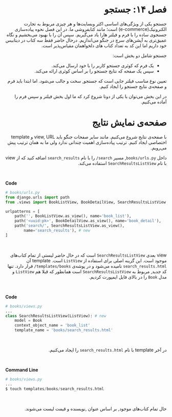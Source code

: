<h1 dir='rtl'>فصل ۱۴: جستجو</h1>

<div dir='rtl'>

جستجو یکی از ویژگی‌های اساسی اکثر وبسایت‌ها و هر چیزی مربوط به تجارت الکنرونیک(e-commerce) است؛ مانند کتابفروشی ما. 
در این فصل نحوه پیاده‌سازی جسنجوی ساده را با فرم و فیلتر هارا یاد می‌گیریم.
سپس آن را با بهبود می‌بخشیم و نگاه عمیق‌تری به آپشن‌های سرچ در جنگو می‌اندازیم.
درحال حاضر فقط سه کتاب در دیتابیس خود داریم اما این کد به تعداد کتاب های دلخواهمان مقیاس‌پذیر است.

</div>

<div dir='rtl'>

جستجو شامل دو بخش است:  
- یک فرم که کوئری جستجو کاربر را با خود ارسال می‌کند. 
- سپس یک صفحه که نتایج جستجو را بر اساس کوئری ارائه می‌کند. 

</div>

<div dir='rtl'>

تعیین نوع مناسب فیلتر جایی است که جستجو, سخت و جالب می‌شود.
اما ابتدا باید فرم و صفحه‌ی نتایج جستجو را ایجاد کنیم.

</div>

<div dir='rtl'>

در این بخش می‌توان با یکی از دوتا شروع کرد که ما اول بخش فیلتر و سپس فرم را آماده می‌کنیم.

</div>

<h1 dir='rtl'>صفحه‌ی نمایش نتایج</h1>

<div dir='rtl'>

با صفحه‌ی نتایج شروع می‌کنیم. مانند سایر صفحات جنگو باید view, URL و template اختصاصی ایجاد کنیم.
ترتیب پیاده‌سازی اهمیت چندانی ندارد ولی ما به همان ترتیب پیش می‌رویم.

</div>

<div dir='rtl'>

داخل `books/urls.py`, مسیر `search/` را با نام `search_results` اضافه کنید که از view با نام `SearchResultsListView` استفاده می‌کند. 

</div>

<br>

**Code**

```python
# books/urls.py
from django.urls import path
from .views import BookListView, BookDetailView, SearchResultsListView # new

urlpatterns = [
    path('', BookListView.as_view(), name='book_list'),
    path('<uuid:pk>', BookDetailView.as_view(), name='book_detail'),
    path('search/', SearchResultsListView.as_view(),
        name='search_results'), # new
]
```

<br>

<div dir='rtl'>

view بعدی `SearchResultsListView` است که در حال حاضر لیستی از تمام کتاب‌های موجود است.
این گزینه اصلی برای استفاده از `ListView` است.
template آن `search_results.html` نامیده می‌شود و در پوشه‌ی `templates/books/` قرار دارد.
تنها کد جدید, مربوط به `SearchResultsListView` است همانطور که قبلا هم `ListView` و مدل `Book` را در بالای فایل ایمپورت کردیم.

</div>

<br>

**Code**

```python
# books/views.py
...
class SearchResultsListView(ListView): # new
    model = Book
    context_object_name = 'book_list'
    template_name = 'books/search_results.html'
```

<br>

<div dir='rtl'>

در آخر template با نام `search_results.html` را ایجاد می‌کنیم.

</div>

<br>

**Command Line**

```python
# books/views.py
...
$ touch templates/books/search_results.html
```

<br>

<div dir='rtl'>

حال تمام کتاب‌های موجود, بر اساس عنوان ,نویسنده و قیمت لیست می‌شوند.

</div>
